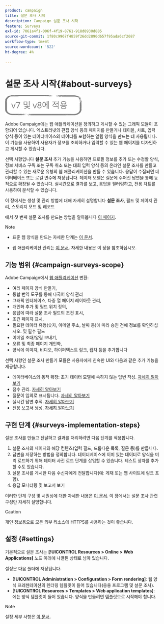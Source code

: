 ```yaml
---
product: campaign
title: 설문 조사 시작
description: Campaign 설문 조사 시작
feature: Surveys
exl-id: 7061a4f1-006f-4f19-8761-918d8930d885
source-git-commit: 1f80c9967f4859f26dd2890d657f95ada6cf2087
workflow-type: tm+mt
source-wordcount: '522'
ht-degree: 4%

---
```


# 설문 조사 시작{#about-surveys}

![](../../assets/common.svg)

Adobe Campaign에는 웹 애플리케이션을 정의하고 게시할 수 있는 그래픽 모듈이 포함되어 있습니다. 엑스트라넷의 편집 양식 등의 페이지를 만들거나 테이블, 차트, 입력 양식 등이 있는 데이터베이스의 데이터를 포함하는 알림 양식을 만드는 데 사용됩니다. 이 기능을 사용하여 사용자가 정보를 조회하거나 입력할 수 있는 웹 페이지를 디자인하고 게시할 수 있습니다.

선택 사항입니다 **설문 조사** 추가 기능을 사용하면 프로필 정보를 추가 또는 수정할 양식, 정보 서비스 구독 또는 구독 취소 또는 대회 입력 양식 등의 온라인 설문 조사를 만들고 관리할 수 있는 새로운 유형의 웹 애플리케이션을 만들 수 있습니다. 응답이 수집되면 데이터베이스 또는 로컬 변수에 저장됩니다. 데이터 모델은 질문에 주어진 답변을 통해 동적으로 확장될 수 있습니다. 실시간으로 결과를 보고, 응답을 필터링하고, 전용 차트를 사용하여 분석할 수 있습니다.

이 장에서는 생성 및 관리 방법에 대해 자세히 설명합니다 **설문 조사**, 필드 및 페이지 관리, 스토리지 모드 및 레코드

에서 첫 번째 설문 조사를 만드는 방법을 알아봅니다 [이 페이지](getting-started-with-surveys.md).

>[!NOTE]
>
>* 표준 웹 양식을 만드는 자세한 단계는 [이 문서](../../web/using/about-web-forms.md).
>
>* 웹 애플리케이션 관리는 [이 문서](../../web/using/about-web-applications.md). 자세한 내용은 이 장을 참조하십시오.


## 기능 범위 {#campaign-surveys-scope}

Adobe Campaign에서 [웹 애플리케이션](../../web/using/about-web-forms.md) 변환:

* 여러 페이지 양식 만들기,
* 통합 번역 도구를 통해 다국어 양식 관리
* 그래픽 인터페이스, 다중 열 페이지 레이아웃 관리,
* 개인화 추가 및 필드 위치 정의,
* 응답에 따라 설문 조사 필드의 조건 표시,
* 조건 페이지 표시,
* 필요한 데이터 유형(숫자, 이메일 주소, 날짜 등)에 따라 승인 전에 정보를 확인하십시오. 및 필수 필드
* 이메일 초대/알림 보내기,
* 오류 및 최종 페이지 개인화,
* 양식에 이미지, 비디오, 하이퍼텍스트 링크, 캡차 등을 추가합니다

선택 사항인 설문 조사 만들기 모듈은 사용자에게 친숙한 UI와 다음과 같은 추가 기능을 제공합니다.

* 데이터베이스의 동적 확장: 초기 데이터 모델에 속하지 않는 답변 작성. [자세히 알아보기](../../surveys/using/managing-answers.md#storing-collected-answers)
* 점수 관리. [자세히 알아보기](../../surveys/using/managing-answers.md#score-management)
* 질문이 임의로 표시됩니다. [자세히 알아보기](../../surveys/using/building-a-survey.md#adding-questions)
* 실시간 답변 추적. [자세히 알아보기](../../surveys/using/publish--track-and-use-collected-data.md#response-tracking)
* 전용 보고서 생성. [자세히 알아보기](../../surveys/using/publish--track-and-use-collected-data.md#reports-on-surveys)


## 구현 단계 {#surveys-implementation-steps}

설문 조사를 만들고 전달하고 결과를 처리하려면 다음 단계를 적용합니다.

1. 설문 조사의 페이지와 해당 컨텐츠(입력 필드, 드롭다운 목록, 질문 등)를 만듭니다.
1. 답변을 저장하는 방법을 정의합니다. 데이터베이스에 이미 있는 데이터로 양식을 미리 로드하기 위해 데이터 사전 로드 단계를 삽입할 수 있습니다. 테스트 상자를 추가할 수도 있습니다.
1. 설문 조사를 게시한 다음 수신자에게 전달합니다(예: 게재 또는 웹 사이트에 링크 포함).
1. 응답 모니터링 및 보고서 보기

이러한 단계 구성 및 시퀀싱에 대한 자세한 내용은 [이 문서](../../web/using/about-web-forms.md). 이 장에서는 설문 조사 관련 구성만 자세히 설명합니다.

>[!CAUTION]
>
>개인 정보용으로 모든 외부 리소스에 HTTPS를 사용하는 것이 좋습니다.

## 설정 {#settings}

기본적으로 설문 조사는 **[!UICONTROL Resources > Online > Web Applications]** 노드 아래에 나열된 상태로 남아 있습니다.

설정은 다음 폴더에 저장됩니다.

* **[!UICONTROL Administration > Configuration > Form rendering]**: 웹 양식 프레젠테이션의 렌더링 템플릿이 들어 있습니다(응용 프로그램 및 설문 조사).
* **[!UICONTROL Resources > Templates > Web application templates]**: 에는 양식 템플릿이 들어 있습니다. 양식을 만들려면 템플릿으로 시작해야 합니다.

>[!NOTE]
>
>설정 세부 사항은 [이 문서](../../web/using/about-web-forms.md).
